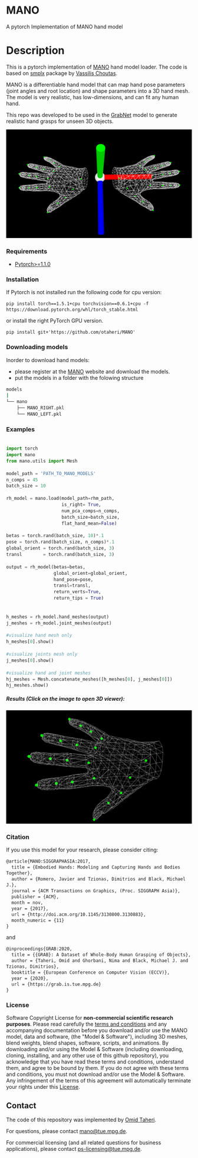 # MANO
A pytorch Implementation of MANO hand model

# Description

This is a pytorch implementation of [MANO](https://mano.is.tue.mpg.de/) hand model loader. The code is based on [smplx](https://github.com/vchoutas/smplx) package by [Vassilis Choutas](https://ps.is.tuebingen.mpg.de/person/vchoutas).

MANO is a differentiable hand model that can map hand pose parameters (joint angles and root location) and shape parameters into a 3D hand mesh. The model is very realistic, has low-dimensions, and can fit any human hand.

This repo was developed to be used in the [GrabNet](https://github.com/otaheri/GrabNet) model to generate realistic hand grasps for unseen 3D objects.

![teaser](images/teaser.png)

### Requirements
  * [Pytorch>=1.1.0](https://pytorch.org/get-started/locally/) 
  
### Installation
If Pytorch is not installed run the following code for cpu version:
```
pip install torch==1.5.1+cpu torchvision==0.6.1+cpu -f https://download.pytorch.org/whl/torch_stable.html
```
or install the right PyTorch GPU version.

```
pip install git+'https://github.com/otaheri/MANO'

```

### Downloading models

Inorder to download hand models:
* please register at the [MANO](https://mano.is.tue.mpg.de/) website and download the models.
* put the models in a folder with the folowing structure
```bash
models
|
└── mano
    ├── MANO_RIGHT.pkl
    └── MANO_LEFT.pkl

```

### Examples

```python

import torch
import mano
from mano.utils import Mesh

model_path = 'PATH_TO_MANO_MODELS'
n_comps = 45
batch_size = 10

rh_model = mano.load(model_path=rhm_path,
                     is_right= True,
                     num_pca_comps=n_comps,
                     batch_size=batch_size,
                     flat_hand_mean=False)

betas = torch.rand(batch_size, 10)*.1
pose = torch.rand(batch_size, n_comps)*.1
global_orient = torch.rand(batch_size, 3)
transl        = torch.rand(batch_size, 3)

output = rh_model(betas=betas,
                  global_orient=global_orient,
                  hand_pose=pose,
                  transl=transl,
                  return_verts=True,
                  return_tips = True)


h_meshes = rh_model.hand_meshes(output)
j_meshes = rh_model.joint_meshes(output)

#visualize hand mesh only
h_meshes[0].show()

#visualize joints mesh only
j_meshes[0].show()

#visualize hand and joint meshes
hj_meshes = Mesh.concatenate_meshes([h_meshes[0], j_meshes[0]])
hj_meshes.show() 

```

##### Results (Click on the image to open 3D viewer):

[![3D-viewer](images/rhand.png)](https://htmlpreview.github.io/?http://grab.is.tue.mpg.de//uploads/ckeditor/attachments/368/rhand.html)

### Citation

If you use this model for your research, please consider citing:


```
@article{MANO:SIGGRAPHASIA:2017,
  title = {Embodied Hands: Modeling and Capturing Hands and Bodies Together},
  author = {Romero, Javier and Tzionas, Dimitrios and Black, Michael J.},
  journal = {ACM Transactions on Graphics, (Proc. SIGGRAPH Asia)},
  publisher = {ACM},
  month = nov,
  year = {2017},
  url = {http://doi.acm.org/10.1145/3130800.3130883},
  month_numeric = {11}
}
```
and 
```
@inproceedings{GRAB:2020,
  title = {{GRAB}: A Dataset of Whole-Body Human Grasping of Objects},
  author = {Taheri, Omid and Ghorbani, Nima and Black, Michael J. and Tzionas, Dimitrios},
  booktitle = {European Conference on Computer Vision (ECCV)},
  year = {2020},
  url = {https://grab.is.tue.mpg.de}
}
```

### License

Software Copyright License for **non-commercial scientific research purposes**.
Please read carefully the [terms and conditions](https://github.com/otaheri/MANO/blob/master/LICENSE) and any accompanying documentation before you download and/or use the MANO model, data and software, (the "Model & Software"), including 3D meshes, blend weights, blend shapes, software, scripts, and animations. By downloading and/or using the Model & Software (including downloading, cloning, installing, and any other use of this github repository), you acknowledge that you have read these terms and conditions, understand them, and agree to be bound by them. If you do not agree with these terms and conditions, you must not download and/or use the Model & Software. Any infringement of the terms of this agreement will automatically terminate your rights under this [License](./LICENSE).

## Contact
The code of this repository was implemented by [Omid Taheri](https://ps.is.tuebingen.mpg.de/person/otaheri).

For questions, please contact [mano@tue.mpg.de](mano@tue.mpg.de).

For commercial licensing (and all related questions for business applications), please contact [ps-licensing@tue.mpg.de](ps-licensing@tue.mpg.de).

